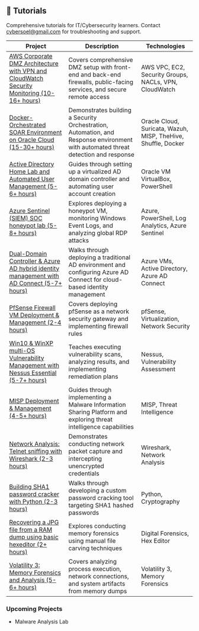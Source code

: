 ## 🚀 Tutorials

Comprehensive tutorials for IT/Cybersecurity learners. Contact cybersoel@gmail.com for troubleshooting and support.

| Project | Description | Technologies |
|---------|-------------|--------------|
| [AWS Corporate DMZ Architecture with VPN and CloudWatch Security Monitoring (10-16+ hours)](https://github.com/cybersoel/CorporateDMZAWS) | Covers comprehensive DMZ setup with front-end and back-end firewalls, public-facing services, and secure remote access | AWS VPC, EC2, Security Groups, NACLs, VPN, CloudWatch |
| [Docker-Orchestrated SOAR Environment on Oracle Cloud (15-30+ hours)](https://github.com/cybersoel/CloudDockerSoar) | Demonstrates building a Security Orchestration, Automation, and Response environment with automated threat detection and response | Oracle Cloud, Suricata, Wazuh, MISP, TheHive, Shuffle, Docker |
| [Active Directory Home Lab and Automated User Management (5-6+ hours)](https://github.com/cybersoel/ActiveDirectoryLab) | Guides through setting up a virtualized AD domain controller and automating user account creation | Oracle VM VirtualBox, PowerShell |
| [Azure Sentinel (SIEM) SOC honeypot lab (5-8+ hours)](https://github.com/cybersoel/AzureSentinelSIEMLab) | Explores deploying a honeypot VM, monitoring Windows Event Logs, and analyzing global RDP attacks | Azure, PowerShell, Log Analytics, Azure Sentinel |
| [Dual-Domain Controller & Azure AD hybrid identity management with AD Connect (5-7+ hours)](https://github.com/cybersoel/LabAzureEntraADConnect) | Walks through deploying a traditional AD environment and configuring Azure AD Connect for cloud-based identity management | Azure VMs, Active Directory, Azure AD Connect |
| [PfSense Firewall VM Deployment & Management (2-4 hours)](https://github.com/cybersoel/PfSenseFirewallVM) | Covers deploying pfSense as a network security gateway and implementing firewall rules | pfSense, Virtualization, Network Security |
| [Win10 & WinXP multi-OS Vulnerability Management with Nessus Essential (5-7+ hours)](https://github.com/cybersoel/LabNessusEssentialVulnerabilityScanner) | Teaches executing vulnerability scans, analyzing results, and implementing remediation plans | Nessus, Vulnerability Assessment |
| [MISP Deployment & Management (4-5+ hours)](https://github.com/cybersoel/MISPMalwareInformationSharingPlatformdeployment) | Guides through implementing a Malware Information Sharing Platform and exploring threat intelligence capabilities | MISP, Threat Intelligence |
| [Network Analysis: Telnet sniffing with Wireshark (2-3 hours)](https://github.com/cybersoel/WiresharklabTelnetsniffing) | Demonstrates conducting network packet capture and intercepting unencrypted credentials | Wireshark, Network Analysis |
| [Building SHA1 password cracker with Python (2-3 hours)](https://github.com/cybersoel/PythonSHA1PasswordExploitation) | Walks through developing a custom password cracking tool targeting SHA1 hashed passwords | Python, Cryptography |
| [Recovering a JPG file from a RAM dump using basic hexeditor (2+ hours)](https://github.com/cybersoel/RecoveringaJPGfilefromaRAMdump) | Explores conducting memory forensics using manual file carving techniques | Digital Forensics, Hex Editor |
| [Volatility 3: Memory Forensics and Analysis (5-6+ hours)](https://github.com/cybersoel/Volatility3MemoryForensics) | Covers analyzing process execution, network connections, and system artifacts from memory dumps | Volatility 3, Memory Forensics |

### Upcoming Projects
- Malware Analysis Lab
